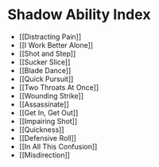 # Shadow Ability Index

- [[Distracting Pain]]
- [[I Work Better Alone]]
- [[Shot and Step]]
- [[Sucker Slice]]
- [[Blade Dance]]
- [[Quick Pursuit]]
- [[Two Throats At Once]]
- [[Wounding Strike]]
- [[Assassinate]]
- [[Get In, Get Out]]
- [[Impairing Shot]]
- [[Quickness]]
- [[Defensive Roll]]
- [[In All This Confusion]]
- [[Misdirection]]

